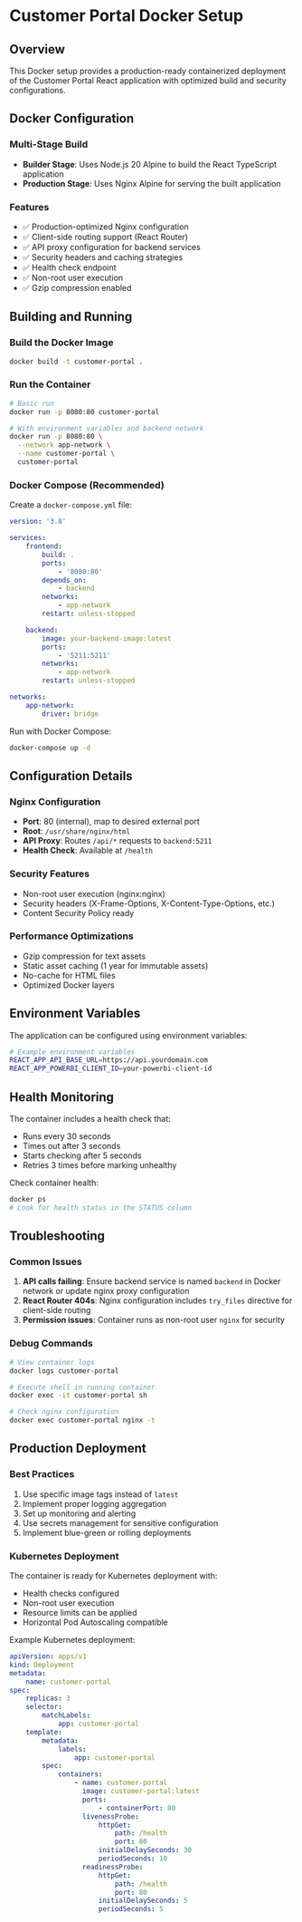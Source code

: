 # Customer Portal Docker Setup

## Overview

This Docker setup provides a production-ready containerized deployment of the Customer Portal React application with optimized build and security configurations.

## Docker Configuration

### Multi-Stage Build

-   **Builder Stage**: Uses Node.js 20 Alpine to build the React TypeScript application
-   **Production Stage**: Uses Nginx Alpine for serving the built application

### Features

-   ✅ Production-optimized Nginx configuration
-   ✅ Client-side routing support (React Router)
-   ✅ API proxy configuration for backend services
-   ✅ Security headers and caching strategies
-   ✅ Health check endpoint
-   ✅ Non-root user execution
-   ✅ Gzip compression enabled

## Building and Running

### Build the Docker Image

```bash
docker build -t customer-portal .
```

### Run the Container

```bash
# Basic run
docker run -p 8080:80 customer-portal

# With environment variables and backend network
docker run -p 8080:80 \
  --network app-network \
  --name customer-portal \
  customer-portal
```

### Docker Compose (Recommended)

Create a `docker-compose.yml` file:

```yaml
version: '3.8'

services:
    frontend:
        build: .
        ports:
            - '8080:80'
        depends_on:
            - backend
        networks:
            - app-network
        restart: unless-stopped

    backend:
        image: your-backend-image:latest
        ports:
            - '5211:5211'
        networks:
            - app-network
        restart: unless-stopped

networks:
    app-network:
        driver: bridge
```

Run with Docker Compose:

```bash
docker-compose up -d
```

## Configuration Details

### Nginx Configuration

-   **Port**: 80 (internal), map to desired external port
-   **Root**: `/usr/share/nginx/html`
-   **API Proxy**: Routes `/api/*` requests to `backend:5211`
-   **Health Check**: Available at `/health`

### Security Features

-   Non-root user execution (nginx:nginx)
-   Security headers (X-Frame-Options, X-Content-Type-Options, etc.)
-   Content Security Policy ready

### Performance Optimizations

-   Gzip compression for text assets
-   Static asset caching (1 year for immutable assets)
-   No-cache for HTML files
-   Optimized Docker layers

## Environment Variables

The application can be configured using environment variables:

```bash
# Example environment variables
REACT_APP_API_BASE_URL=https://api.yourdomain.com
REACT_APP_POWERBI_CLIENT_ID=your-powerbi-client-id
```

## Health Monitoring

The container includes a health check that:

-   Runs every 30 seconds
-   Times out after 3 seconds
-   Starts checking after 5 seconds
-   Retries 3 times before marking unhealthy

Check container health:

```bash
docker ps
# Look for health status in the STATUS column
```

## Troubleshooting

### Common Issues

1. **API calls failing**: Ensure backend service is named `backend` in Docker network or update nginx proxy configuration
2. **React Router 404s**: Nginx configuration includes `try_files` directive for client-side routing
3. **Permission issues**: Container runs as non-root user `nginx` for security

### Debug Commands

```bash
# View container logs
docker logs customer-portal

# Execute shell in running container
docker exec -it customer-portal sh

# Check nginx configuration
docker exec customer-portal nginx -t
```

## Production Deployment

### Best Practices

1. Use specific image tags instead of `latest`
2. Implement proper logging aggregation
3. Set up monitoring and alerting
4. Use secrets management for sensitive configuration
5. Implement blue-green or rolling deployments

### Kubernetes Deployment

The container is ready for Kubernetes deployment with:

-   Health checks configured
-   Non-root user execution
-   Resource limits can be applied
-   Horizontal Pod Autoscaling compatible

Example Kubernetes deployment:

```yaml
apiVersion: apps/v1
kind: Deployment
metadata:
    name: customer-portal
spec:
    replicas: 3
    selector:
        matchLabels:
            app: customer-portal
    template:
        metadata:
            labels:
                app: customer-portal
        spec:
            containers:
                - name: customer-portal
                  image: customer-portal:latest
                  ports:
                      - containerPort: 80
                  livenessProbe:
                      httpGet:
                          path: /health
                          port: 80
                      initialDelaySeconds: 30
                      periodSeconds: 10
                  readinessProbe:
                      httpGet:
                          path: /health
                          port: 80
                      initialDelaySeconds: 5
                      periodSeconds: 5
```
